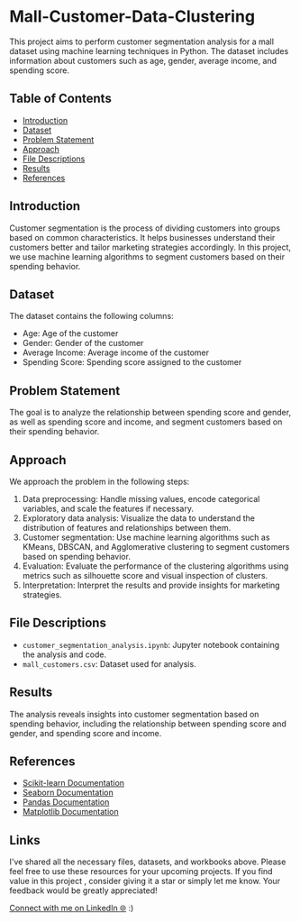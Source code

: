 # Mall-Customer-Data-Clustering

This project aims to perform customer segmentation analysis for a mall dataset using machine learning techniques in Python. The dataset includes information about customers such as age, gender, average income, and spending score.

## Table of Contents
- [Introduction](#introduction)
- [Dataset](#dataset)
- [Problem Statement](#problem-statement)
- [Approach](#approach)
- [File Descriptions](#file-descriptions)
- [Results](#results)
- [References](#references)

## Introduction
Customer segmentation is the process of dividing customers into groups based on common characteristics. It helps businesses understand their customers better and tailor marketing strategies accordingly. In this project, we use machine learning algorithms to segment customers based on their spending behavior.

## Dataset
The dataset contains the following columns:
- Age: Age of the customer
- Gender: Gender of the customer
- Average Income: Average income of the customer
- Spending Score: Spending score assigned to the customer

## Problem Statement
The goal is to analyze the relationship between spending score and gender, as well as spending score and income, and segment customers based on their spending behavior.

## Approach
We approach the problem in the following steps:
1. Data preprocessing: Handle missing values, encode categorical variables, and scale the features if necessary.
2. Exploratory data analysis: Visualize the data to understand the distribution of features and relationships between them.
3. Customer segmentation: Use machine learning algorithms such as KMeans, DBSCAN, and Agglomerative clustering to segment customers based on spending behavior.
4. Evaluation: Evaluate the performance of the clustering algorithms using metrics such as silhouette score and visual inspection of clusters.
5. Interpretation: Interpret the results and provide insights for marketing strategies.

## File Descriptions
- `customer_segmentation_analysis.ipynb`: Jupyter notebook containing the analysis and code.
- `mall_customers.csv`: Dataset used for analysis.


## Results
The analysis reveals insights into customer segmentation based on spending behavior, including the relationship between spending score and gender, and spending score and income.

## References
- [Scikit-learn Documentation](https://scikit-learn.org/stable/documentation.html)
- [Seaborn Documentation](https://seaborn.pydata.org/)
- [Pandas Documentation](https://pandas.pydata.org/docs/)
- [Matplotlib Documentation](https://matplotlib.org/stable/contents.html)

## Links 
I've shared all the necessary files, datasets, and workbooks above. Please feel free to use these resources for your upcoming projects. If you find value in this project , consider giving it a star or simply let me know. Your feedback would be greatly appreciated!

[Connect with me on LinkedIn 🌐](https://www.linkedin.com/in/jivanjot-kaur-993220262/) :)

